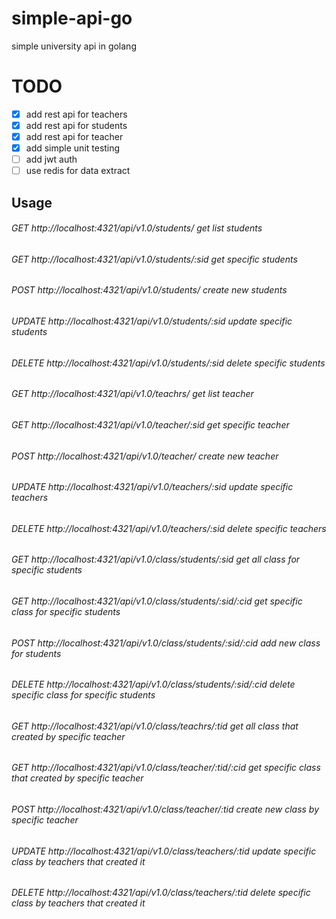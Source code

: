# simple-api-go
simple university api in golang

# TODO
- [x] add rest api for teachers
- [x] add rest api for students
- [x] add rest api for teacher
- [x] add simple unit testing
- [ ] add jwt auth
- [ ] use redis for data extract
## Usage
###### GET     http://localhost:4321/api/v1.0/students/      get list students
###### GET     http://localhost:4321/api/v1.0/students/:sid  get specific students
###### POST    http://localhost:4321/api/v1.0/students/      create new students
###### UPDATE  http://localhost:4321/api/v1.0/students/:sid  update specific students
###### DELETE  http://localhost:4321/api/v1.0/students/:sid  delete specific students
###### GET     http://localhost:4321/api/v1.0/teachrs/       get list teacher
###### GET     http://localhost:4321/api/v1.0/teacher/:sid   get specific teacher
###### POST    http://localhost:4321/api/v1.0/teacher/       create new teacher
###### UPDATE  http://localhost:4321/api/v1.0/teachers/:sid  update specific teachers
###### DELETE  http://localhost:4321/api/v1.0/teachers/:sid  delete specific teachers

###### GET     http://localhost:4321/api/v1.0/class/students/:sid       get all class for specific students
###### GET     http://localhost:4321/api/v1.0/class/students/:sid/:cid  get specific class for specific students
###### POST    http://localhost:4321/api/v1.0/class/students/:sid/:cid  add new class for students
###### DELETE  http://localhost:4321/api/v1.0/class/students/:sid/:cid  delete specific class for specific students


###### GET     http://localhost:4321/api/v1.0/class/teachrs/:tid            get all class that created by specific teacher
###### GET     http://localhost:4321/api/v1.0/class/teacher/:tid/:cid       get specific class that created by specific teacher
###### POST    http://localhost:4321/api/v1.0/class/teacher/:tid            create new class by specific teacher
###### UPDATE  http://localhost:4321/api/v1.0/class/teachers/:tid           update specific class by teachers that created it
###### DELETE  http://localhost:4321/api/v1.0/class/teachers/:tid           delete specific class by teachers that created it
